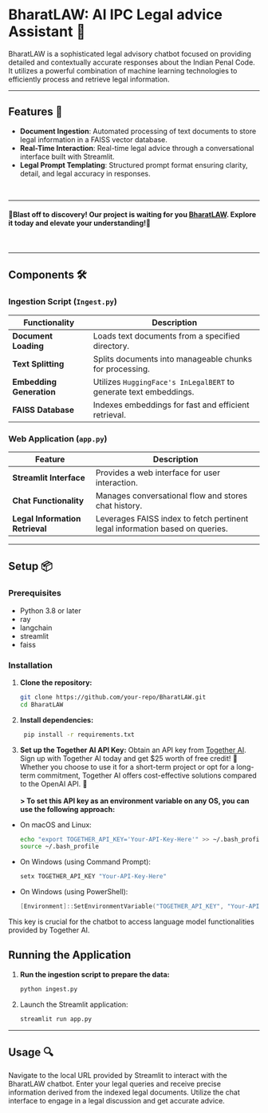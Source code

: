 # BharatLAW: AI IPC Legal advice Assistant 📘

BharatLAW is a sophisticated legal advisory chatbot focused on providing detailed and contextually accurate responses about the Indian Penal Code. It utilizes a powerful combination of machine learning technologies to efficiently process and retrieve legal information.

---

## Features 🌟

- **Document Ingestion**: Automated processing of text documents to store legal information in a FAISS vector database.
- **Real-Time Interaction**: Real-time legal advice through a conversational interface built with Streamlit.
- **Legal Prompt Templating**: Structured prompt format ensuring clarity, detail, and legal accuracy in responses.
<br>

---

<h4><strong>🚀Blast off to discovery! Our project is waiting for you <a href= "https://huggingface.co/spaces/nik-one/BharatLAW-IPC_legal_guidance">BharatLAW</a>. Explore it today and elevate your understanding!🌟</strong><h4>
<br>
   
---

## Components 🛠️

### Ingestion Script (`Ingest.py`)

| Functionality        | Description |
|----------------------|-------------|
| **Document Loading** | Loads text documents from a specified directory. |
| **Text Splitting**   | Splits documents into manageable chunks for processing. |
| **Embedding Generation** | Utilizes `HuggingFace's InLegalBERT` to generate text embeddings. |
| **FAISS Database**   | Indexes embeddings for fast and efficient retrieval. |

### Web Application (`app.py`)

| Feature               | Description |
|-----------------------|-------------|
| **Streamlit Interface** | Provides a web interface for user interaction. |
| **Chat Functionality**  | Manages conversational flow and stores chat history. |
| **Legal Information Retrieval** | Leverages FAISS index to fetch pertinent legal information based on queries. 

---

## Setup 📦

### Prerequisites

- Python 3.8 or later
- ray
- langchain
- streamlit
- faiss

### Installation

1. **Clone the repository:**
   ```bash
   git clone https://github.com/your-repo/BharatLAW.git
   cd BharatLAW
   ```
2. **Install dependencies:**
   ```bash
    pip install -r requirements.txt
   ```
3. **Set up the Together AI API Key:**
Obtain an API key from <a href="https://api.together.xyz/">Together AI</a>.&nbsp;
Sign up with Together AI today and get $25 worth of free credit! 🎉 Whether you choose to use it for a short-term project or opt for a long-term commitment, Together AI offers cost-effective solutions compared to the OpenAI API. 🚀&nbsp;<br><br>
**> To set this API key as an environment variable on any OS, you can use the following approach:**
  - On macOS and Linux:
    ```bash
    echo "export TOGETHER_API_KEY='Your-API-Key-Here'" >> ~/.bash_profile
    source ~/.bash_profile
    ```
  - On Windows (using Command Prompt):
    ```cmd
    setx TOGETHER_API_KEY "Your-API-Key-Here"
    ```
  - On Windows (using PowerShell):
    ```powershell
    [Environment]::SetEnvironmentVariable("TOGETHER_API_KEY", "Your-API-Key-Here", "User")
    ```
This key is crucial for the chatbot to access language model functionalities provided by Together AI.

## Running the Application
1. **Run the ingestion script to prepare the data:**
    ```bash
    python ingest.py
    ```
2. Launch the Streamlit application:
   ```bash
   streamlit run app.py
   ```
---

## Usage 🔍

Navigate to the local URL provided by Streamlit to interact with the BharatLAW chatbot. Enter your legal queries and receive precise information derived from the indexed legal documents. Utilize the chat interface to engage in a legal discussion and get accurate advice.<br>
